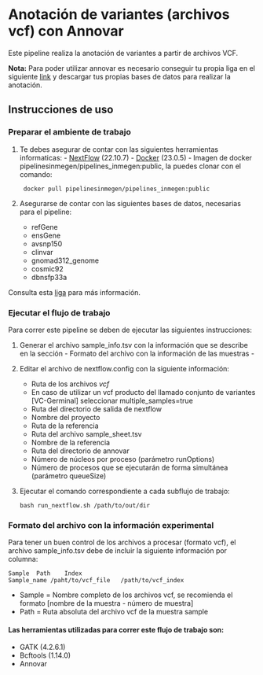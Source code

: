 # Anotación de variantes (archivos vcf) con Annovar

Este pipeline realiza la anotación de variantes a partir de archivos VCF.

**Nota:** Para poder utilizar annovar es necesario conseguir tu propia liga en el siguiente [link](https://www.openbioinformatics.org/annovar/annovar_download_form.php) y descargar tus propias bases de datos para realizar la anotación.

## Instrucciones de uso 

### Preparar el ambiente de trabajo

1. Te debes asegurar de contar con las siguientes herramientas informaticas:
        - [NextFlow](https://www.nextflow.io/docs/latest/index.html) (22.10.7)
        - [Docker](https://docs.docker.com/) (23.0.5)
        - Imagen de docker pipelinesinmegen/pipelines_inmegen:public, la puedes clonar con el comando:

		docker pull pipelinesinmegen/pipelines_inmegen:public

2. Asegurarse de contar con las siguientes bases de datos, necesarias para el pipeline:
	- refGene
 	- ensGene
   	- avsnp150
   	- clinvar
   	- gnomad312_genome
   	- cosmic92
   	- dbnsfp33a

Consulta esta [liga](https://annovar.openbioinformatics.org/en/latest/user-guide/startup/#a-useful-tutorial) para más información.

### Ejecutar el flujo de trabajo

Para correr este pipeline se deben de ejecutar las siguientes instrucciones:

 1. Generar el archivo sample_info.tsv con la información que se describe en la sección - Formato del archivo con la información de las muestras -
 2. Editar el archivo de nextflow.config con la siguiente información:
	- Ruta de los archivos *vcf*
	- En caso de utilizar un vcf producto del llamado conjunto de variantes [VC-Germinal] seleccionar multiple_samples=true
	- Ruta del directorio de salida de nextflow
	- Nombre del proyecto 
	- Ruta de la referencia
	- Ruta del archivo sample_sheet.tsv
	- Nombre de la referencia
	- Ruta del directorio de annovar
	- Número de núcleos por proceso (parámetro runOptions)
	- Número de procesos que se ejecutarán de forma simultánea (parámetro queueSize)

  3. Ejecutar el comando correspondiente a cada subflujo de trabajo: 

         bash run_nextflow.sh /path/to/out/dir

### Formato del archivo con la información experimental
 
Para tener un buen control de los archivos a procesar (formato vcf), el archivo sample_info.tsv debe de incluir la siguiente información por columna:
 
	Sample	Path	Index
  	Sample_name	/paht/to/vcf_file	/path/to/vcf_index

 - Sample   = Nombre completo de los archivos vcf, se recomienda el formato [nombre de la muestra - número de muestra]
 - Path     = Ruta absoluta del archivo vcf de la muestra sample

#### Las herramientas utilizadas para correr este flujo de trabajo son:

 - GATK (4.2.6.1)
 - Bcftools (1.14.0)
 - Annovar
